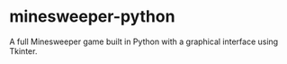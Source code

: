 # minesweeper-python
A full Minesweeper game built in Python with a graphical interface using Tkinter.
